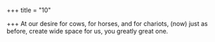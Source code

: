 +++
title = "10"

+++
At our desire for cows, for horses, and for chariots, (now) just as before, create wide space for us, you greatly great one.